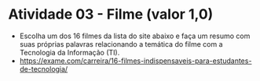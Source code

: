 # Atividade 03 - Filme (valor 1,0)

- Escolha um dos 16 filmes da lista do site abaixo e faça um resumo com suas próprias palavras relacionando a temática do filme com a Tecnologia da Informação (TI).
- https://exame.com/carreira/16-filmes-indispensaveis-para-estudantes-de-tecnologia/


